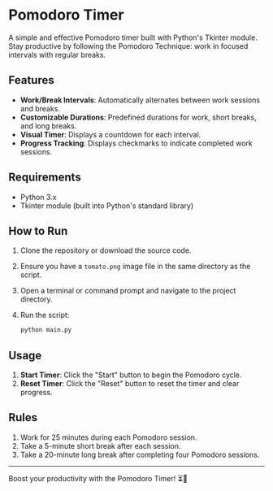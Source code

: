 # Pomodoro Timer

A simple and effective Pomodoro timer built with Python's Tkinter module. Stay productive by following the Pomodoro Technique: work in focused intervals with regular breaks.

## Features
- **Work/Break Intervals**: Automatically alternates between work sessions and breaks.
- **Customizable Durations**: Predefined durations for work, short breaks, and long breaks.
- **Visual Timer**: Displays a countdown for each interval.
- **Progress Tracking**: Displays checkmarks to indicate completed work sessions.

## Requirements
- Python 3.x
- Tkinter module (built into Python's standard library)

## How to Run
1. Clone the repository or download the source code.
2. Ensure you have a `tomato.png` image file in the same directory as the script.
3. Open a terminal or command prompt and navigate to the project directory.
4. Run the script:

   ```bash
   python main.py
   ```

## Usage
1. **Start Timer**: Click the "Start" button to begin the Pomodoro cycle.
2. **Reset Timer**: Click the "Reset" button to reset the timer and clear progress.

## Rules
1. Work for 25 minutes during each Pomodoro session.
2. Take a 5-minute short break after each session.
3. Take a 20-minute long break after completing four Pomodoro sessions.

---

Boost your productivity with the Pomodoro Timer! ⏳🍅
